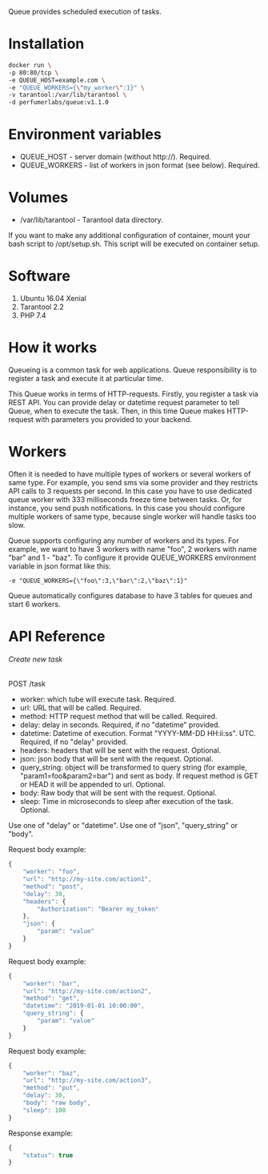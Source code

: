 Queue provides scheduled execution of tasks.

Installation
============

```bash
docker run \
-p 80:80/tcp \
-e QUEUE_HOST=example.com \
-e "QUEUE_WORKERS={\"my_worker\":1}" \
-v tarantool:/var/lib/tarantool \
-d perfumerlabs/queue:v1.1.0
```

Environment variables
=====================

- QUEUE_HOST - server domain (without http://). Required.
- QUEUE_WORKERS - list of workers in json format (see below). Required.

Volumes
=======

- /var/lib/tarantool - Tarantool data directory.

If you want to make any additional configuration of container, mount your bash script to /opt/setup.sh. This script will be executed on container setup.

Software
========

1. Ubuntu 16.04 Xenial
2. Tarantool 2.2
3. PHP 7.4

How it works
============

Queueing is a common task for web applications. Queue responsibility is to register a task and execute it at particular time.

This Queue works in terms of HTTP-requests. Firstly, you register a task via REST API. You can provide delay or datetime request parameter to tell Queue, when to execute the task. Then, in this time Queue makes HTTP-request with parameters you provided to your backend.

Workers
=======

Often it is needed to have multiple types of workers or several workers of same type. For example, you send sms via some provider and they restricts API calls to 3 requests per second. In this case you have to use dedicated queue worker with 333 milliseconds freeze time between tasks. Or, for instance, you send push notifications. In this case you should configure multiple workers of same type, because single worker will handle tasks too slow.

Queue supports configuring any number of workers and its types. For example, we want to have 3 workers with name "foo", 2 workers with name "bar" and 1 - "baz". To configure it provide QUEUE_WORKERS environment variable in json format like this:

```
-e "QUEUE_WORKERS={\"foo\":3,\"bar\":2,\"baz\":1}"
```

Queue automatically configures database to have 3 tables for queues and start 6 workers.

API Reference
=============

###### Create new task

POST /task

- worker: which tube will execute task. Required.
- url: URL that will be called. Required.
- method: HTTP request method that will be called. Required.
- delay: delay in seconds. Required, if no "datetime" provided.
- datetime: Datetime of execution. Format "YYYY-MM-DD HH:ii:ss". UTC. Required, if no "delay" provided.
- headers: headers that will be sent with the request. Optional.
- json: json body that will be sent with the request. Optional.
- query_string: object will be transformed to query string (for example, "param1=foo&param2=bar") and sent as body. If request method is GET or HEAD it will be appended to url. Optional.
- body: Raw body that will be sent with the request. Optional.
- sleep: Time in microseconds to sleep after execution of the task. Optional.

Use one of "delay" or "datetime". Use one of "json", "query_string" or "body".

Request body example:

```javascript
{
    "worker": "foo",
    "url": "http://my-site.com/action1",
    "method": "post",
    "delay": 30,
    "headers": {
        "Authorization": "Bearer my_token"
    },
    "json": {
        "param": "value"
    }
}
```

Request body example:

```javascript
{
    "worker": "bar",
    "url": "http://my-site.com/action2",
    "method": "get",
    "datetime": "2019-01-01 10:00:00",
    "query_string": {
        "param": "value"
    }
}
```

Request body example:

```javascript
{
    "worker": "baz",
    "url": "http://my-site.com/action3",
    "method": "put",
    "delay": 30,
    "body": "raw body",
    "sleep": 100
}
```

Response example:

```javascript
{
    "status": true
}
```